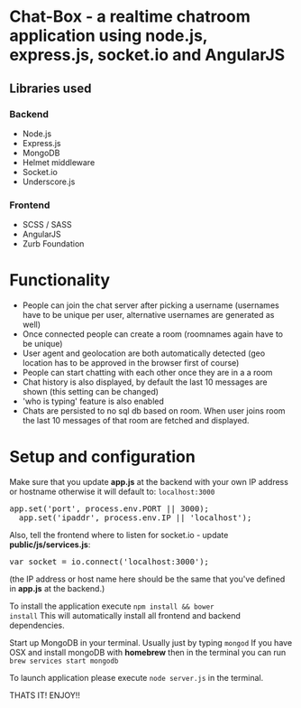 # Chat-Box - a realtime chatroom application using node.js, express.js, socket.io and AngularJS

## Libraries used
### Backend
<ul>
  <li>Node.js</li>
  <li>Express.js</li>
  <li>MongoDB</li>
  <li>Helmet middleware</li>  
  <li>Socket.io</li>
  <li>Underscore.js</li>
</ul>

### Frontend
<ul>
  <li>SCSS / SASS</li>
  <li>AngularJS</li>
  <li>Zurb Foundation</li>
</ul>

# Functionality

<ul>
  <li>People can join the chat server after picking a username (usernames have to be unique per user, alternative usernames are generated as well)</li>
  <li>Once connected people can create a  room (roomnames again have to be unique)</li>
  <li>User agent and geolocation are both automatically detected (geo location has to be approved in the browser first of course)</li>
  <li>People can start chatting with each other once they are in a a room</li>
  <li>Chat history is also displayed, by default the last 10 messages are shown (this setting can be changed)</li>
  <li>'who is typing' feature is also enabled</li>
    <li>Chats are persisted to no sql db based on room. When user joins room the last 10 messages of that room are fetched and displayed.</li>
</ul>

# Setup and configuration

Make sure that you update <strong>app.js</strong> at the backend with your own IP address or hostname otherwise it will default to: `localhost:3000`
<pre>app.set('port', process.env.PORT || 3000);
  app.set('ipaddr', process.env.IP || 'localhost');
</pre>

Also, tell the frontend where to listen for socket.io - update <strong>public/js/services.js</strong>:

<pre>var socket = io.connect('localhost:3000');</pre>
(the IP address or host name here should be the same that you've defined in <strong>app.js</strong> at the backend.)

To install the application execute <code>npm install && bower install</code> This will automatically install all frontend and backend dependencies.

Start up MongoDB in your terminal. Usually just by typing `mongod`
If you have OSX and install mongoDB with **homebrew** then in the terminal you can run `brew services start mongodb`

To launch application please execute <code>node server.js</code> in the terminal.


THATS IT! ENJOY!!






<br>
<br>
<br>
<br>
<br>
<br>



